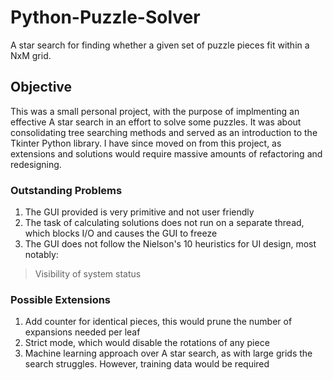 # Python-Puzzle-Solver
A star search for finding whether a given set of puzzle pieces fit within a NxM grid.

## Objective
This was a small personal project, with the purpose of implmenting an effective A star search in an effort to solve some puzzles. It was about consolidating tree searching methods and served as an introduction to the Tkinter Python library. I have since moved on from this project, as extensions and solutions would require massive amounts of refactoring and redesigning.

### Outstanding Problems
1. The GUI provided is very primitive and not user friendly
2. The task of calculating solutions does not run on a separate thread, which blocks I/O and causes the GUI to freeze
3. The GUI does not follow the Nielson's 10 heuristics for UI design, most notably:
> Visibility of system status

### Possible Extensions
1. Add counter for identical pieces, this would prune the number of expansions needed per leaf
2. Strict mode, which would disable the rotations of any piece
3. Machine learning approach over A star search, as with large grids the search struggles. However, training data would be required
